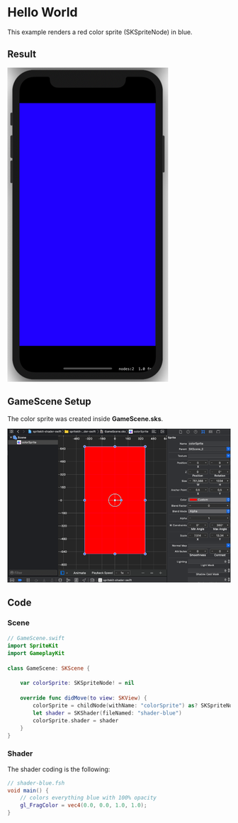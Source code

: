 # Hello World
This example renders a red color sprite (SKSpriteNode) in blue.

## Result
![hello world shader spritekit](./images/hello-world-shader-spritekit.png)

## GameScene Setup
The color sprite was created inside **GameScene.sks**.

![GameScene.sks red color sprite](./images/game-scene-sks.png)

## Code
### Scene
```Swift
// GameScene.swift
import SpriteKit
import GameplayKit

class GameScene: SKScene {

    var colorSprite: SKSpriteNode! = nil

    override func didMove(to view: SKView) {
        colorSprite = childNode(withName: "colorSprite") as? SKSpriteNode
        let shader = SKShader(fileNamed: "shader-blue")
        colorSprite.shader = shader
    }
}
````
### Shader
The shader coding is the following:
```GLSL
// shader-blue.fsh
void main() {
    // colors everything blue with 100% opacity
    gl_FragColor = vec4(0.0, 0.0, 1.0, 1.0);
}
```


